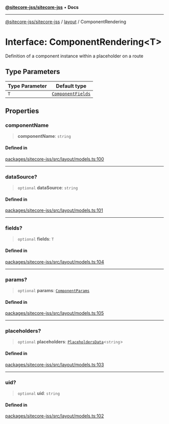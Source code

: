 [**@sitecore-jss/sitecore-jss**](../../README.md) • **Docs**

***

[@sitecore-jss/sitecore-jss](../../README.md) / [layout](../README.md) / ComponentRendering

# Interface: ComponentRendering\<T\>

Definition of a component instance within a placeholder on a route

## Type Parameters

| Type Parameter | Default type |
| ------ | ------ |
| `T` | [`ComponentFields`](ComponentFields.md) |

## Properties

### componentName

> **componentName**: `string`

#### Defined in

[packages/sitecore-jss/src/layout/models.ts:100](https://github.com/Sitecore/jss/blob/79b72df335ab50517e6c3357c25dd7db1965274d/packages/sitecore-jss/src/layout/models.ts#L100)

***

### dataSource?

> `optional` **dataSource**: `string`

#### Defined in

[packages/sitecore-jss/src/layout/models.ts:101](https://github.com/Sitecore/jss/blob/79b72df335ab50517e6c3357c25dd7db1965274d/packages/sitecore-jss/src/layout/models.ts#L101)

***

### fields?

> `optional` **fields**: `T`

#### Defined in

[packages/sitecore-jss/src/layout/models.ts:104](https://github.com/Sitecore/jss/blob/79b72df335ab50517e6c3357c25dd7db1965274d/packages/sitecore-jss/src/layout/models.ts#L104)

***

### params?

> `optional` **params**: [`ComponentParams`](ComponentParams.md)

#### Defined in

[packages/sitecore-jss/src/layout/models.ts:105](https://github.com/Sitecore/jss/blob/79b72df335ab50517e6c3357c25dd7db1965274d/packages/sitecore-jss/src/layout/models.ts#L105)

***

### placeholders?

> `optional` **placeholders**: [`PlaceholdersData`](../type-aliases/PlaceholdersData.md)\<`string`\>

#### Defined in

[packages/sitecore-jss/src/layout/models.ts:103](https://github.com/Sitecore/jss/blob/79b72df335ab50517e6c3357c25dd7db1965274d/packages/sitecore-jss/src/layout/models.ts#L103)

***

### uid?

> `optional` **uid**: `string`

#### Defined in

[packages/sitecore-jss/src/layout/models.ts:102](https://github.com/Sitecore/jss/blob/79b72df335ab50517e6c3357c25dd7db1965274d/packages/sitecore-jss/src/layout/models.ts#L102)
